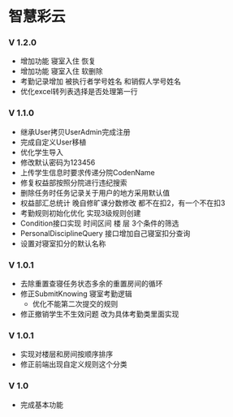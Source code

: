 <!--
 * @Author: 邹洋
 * @Date: 2021-07-04 13:27:27
 * @Email: 2810201146@qq.com
 * @LastEditors:  
 * @LastEditTime: 2021-09-30 12:46:30
 * @Description: 
-->
# 智慧彩云

### V 1.2.0
- 增加功能 寝室入住 恢复
- 增加功能 寝室入住 软删除
- 考勤记录增加 被执行者学号姓名 和销假人学号姓名
- 优化excel转列表选择是否处理第一行
### V 1.1.0
- 继承User拷贝UserAdmin完成注册
- 完成自定义User移植
- 优化学生导入
- 修改默认密码为123456
- 上传学生信息时要求传递分院CodenName
- 修复权益部按照分院进行违纪搜索
- 删除任务时任务记录关于用户的地方采用默认值
- 权益部汇总统计 晚自修旷课分数修改 都不在扣2，有一个不在扣3
- 考勤规则初始化优化 实现3级规则创建
- Condition接口实现 时间区间 楼 层 3个条件的筛选
- PersonalDisciplineQuery  接口增加自己寝室扣分查询
- 设置对寝室扣分的默认名称
### V 1.0.1
- 去除重置查寝任务状态多余的重置房间的循环
- 修正SubmitKnowing 寝室考勤逻辑
  - 优化不能第二次提交的规则
- 修正撤销学生不生效问题 改为具体考勤类里面实现
### V 1.0.1
- 实现对楼层和房间按顺序排序
- 修正前端出现自定义规则这个分类
### V 1.0 
- 完成基本功能